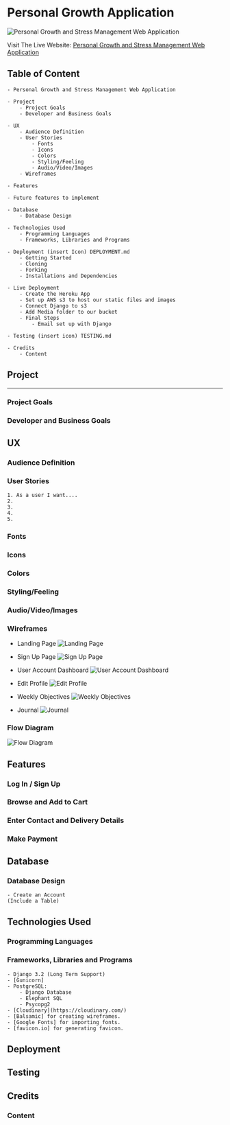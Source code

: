# Personal Growth Application

![Personal Growth and Stress Management Web Application]()

Visit The Live Website: [Personal Growth and Stress Management Web Application]()

## Table of Content

    - Personal Growth and Stress Management Web Application

    - Project
        - Project Goals
        - Developer and Business Goals

    - UX
        - Audience Definition
        - User Stories
            - Fonts
            - Icons
            - Colors
            - Styling/Feeling
            - Audio/Video/Images
        - Wireframes

    - Features

    - Future features to implement

    - Database
        - Database Design

    - Technologies Used
        - Programming Languages
        - Frameworks, Libraries and Programs

    - Deployment (insert Icon) DEPLOYMENT.md
        - Getting Started
        - Cloning
        - Forking
        - Installations and Dependencies

    - Live Deployment
        - Create the Heroku App
        - Set up AWS s3 to host our static files and images
        - Connect Django to s3
        - Add Media folder to our bucket
        - Final Steps
            - Email set up with Django

    - Testing (insert icon) TESTING.md

    - Credits
        - Content

## Project

---

### Project Goals

### Developer and Business Goals

<!-- Insert back to table contents link -->

<!-- UX -->

## UX

### Audience Definition

### User Stories

    1. As a user I want....
    2.
    3.
    4.
    5.

### Fonts

### Icons

### Colors

### Styling/Feeling

### Audio/Video/Images

### Wireframes

-   Landing Page
    ![Landing Page](https://github.com/trevthedev777/Personal-Growth-App---PP4/blob/master/assets/readme_imgs/Design%20Images/Wireframes/Landing%20Page.png?raw=true)

-   Sign Up Page
    ![Sign Up Page](https://github.com/trevthedev777/Personal-Growth-App---PP4/blob/master/assets/readme_imgs/Design%20Images/Wireframes/Sign%20Up%20Page.png?raw=true)

-   User Account Dashboard
    ![User Account Dashboard](https://github.com/trevthedev777/Personal-Growth-App---PP4/blob/master/assets/readme_imgs/Design%20Images/Wireframes/User%20Account%20Dashboard.png?raw=true)

-   Edit Profile
    ![Edit Profile](https://github.com/trevthedev777/Personal-Growth-App---PP4/blob/master/assets/readme_imgs/Design%20Images/Wireframes/Edit%20Profile.png?raw=true)

-   Weekly Objectives
    ![Weekly Objectives](https://github.com/trevthedev777/Personal-Growth-App---PP4/blob/master/assets/readme_imgs/Design%20Images/Wireframes/Weekly%20Objectives.png?raw=true)

-   Journal
    ![Journal](https://github.com/trevthedev777/Personal-Growth-App---PP4/blob/master/assets/readme_imgs/Design%20Images/Wireframes/Journal%20.png?raw=true)

### Flow Diagram

![Flow Diagram](https://github.com/trevthedev777/Personal-Growth-App---PP4/blob/master/assets/readme_imgs/Design%20Images/Flow%20Diagram/Flow%20Diagram.png?raw=true)

<!-- Insert back to table contents link -->

<!--  Features -->

## Features

### Log In / Sign Up

### Browse and Add to Cart

### Enter Contact and Delivery Details

### Make Payment

<!-- Insert back to table contents link -->

<!-- Database -->

## Database

### Database Design

    - Create an Account
    (Include a Table)

<!-- Insert back to table contents link -->

<!-- Technologies Used -->

## Technologies Used

### Programming Languages

### Frameworks, Libraries and Programs

    - Django 3.2 (Long Term Support)
    - [Gunicorn]
    - PostgreSQL:
        - Django Database 
        - Elephant SQL 
        - Psycopg2
    - [Cloudinary](https://cloudinary.com/)
    - [Balsamic] for creating wireframes.
    - [Google Fonts] for importing fonts.
    - [favicon.io] for generating favicon.

<!-- Insert back to table contents link -->

<!-- Deployment -->

## Deployment

<!-- Insert back to table contents link -->

## Testing

<!-- Insert back to table contents link -->

## Credits

### Content

<!-- Insert back to table contents link -->
